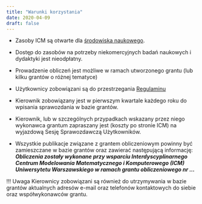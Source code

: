 ```yaml
---
title: "Warunki korzystania"
date: 2020-04-09
draft: false
---
```


* Zasoby ICM są otwarte dla [środowiska naukowego](uzytkownik.md).

* Dostęp do zasobów na potrzeby niekomercyjnych badań naukowych i dydaktyki jest nieodpłatny.

* Prowadzenie obliczeń jest możliwe w ramach utworzonego grantu (lub kilku grantów o różnej tematyce)

* Użytkownicy zobowiązani są do przestrzegania [Regulaminu](regulamin.md)

* Kierownik zobowiązany jest w pierwszym kwartale każdego roku do wpisania sprawozdania w bazie grantów.

* Kierownik, lub w szczególnych przypadkach wskazany przez niego wykonawca grantum zapraszany jest (koszty po stronie ICM) na wyjazdową Sesję Sprawozdawczą Użytkowników.
* Wszystkie publikacje związane z grantem obliczeniowym powinny być zamieszczane w bazie grantów oraz zawierać następującą informację:
***Obliczenia zostały wykonane przy wsparciu Interdyscyplinarnego Centrum Modelowania Matematycznego i Komputerowego (ICM) Uniwersytetu Warszawskiego w ramach grantu obliczeniowego nr ...***

!!! Uwaga
    Kierownicy zobowiązani są również do utrzymywania w bazie grantów aktualnych adresów e-mail oraz telefonów kontaktowych do siebie oraz współwykonawców grantu.
